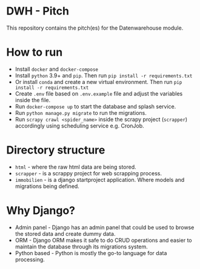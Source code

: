 # DWH - Pitch

This repository contains the pitch(es) for the Datenwarehouse module.

# How to run 

- Install ``docker`` and ``docker-compose``
- Install ``python`` 3.9+ and ``pip``. Then run ``pip install -r requirements.txt``
- Or install ``conda`` and create a new virtual environment. Then run ``pip install -r requirements.txt``
- Create ``.env`` file based on ``.env.example`` file and adjust the variables inside the file.
- Run ``docker-compose up`` to start the database and splash service.
- Run ``python manage.py migrate`` to run the migrations.
- Run ``scrapy crawl <spider_name>`` inside the scrapy project (``scrapper``) accordingly using scheduling service e.g. CronJob.

# Directory structure

- ``html`` - where the raw html data are being stored.
- ``scrapper`` - is a scrappy project for web scrapping process.
- ``immobilien`` - is a django startproject application. Where models and migrations being defined.

# Why Django?

- Admin panel - Django has an admin panel that could be used to browse the stored data and create dummy data.
- ORM - Django ORM makes it safe to do CRUD operations and easier to maintain the database through its migrations system.
- Python based - Python is mostly the go-to language for data processing.